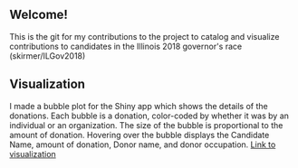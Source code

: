 
## Welcome!
This is the git for my contributions to the project to catalog and visualize contributions to 
candidates in the Illinois 2018 governor's race (skirmer/ILGov2018)

## Visualization
I made a bubble plot for the Shiny app which shows the details of the donations. Each bubble is a donation, color-coded by whether it was by an individual or an organization. The size of the bubble is proportional to the amount of donation. Hovering over the bubble displays the Candidate Name, amount of donation, Donor name, and donor occupation. 
[Link to visualization](https://sangsomwork.github.io/ILGov2018/Plot.html)

